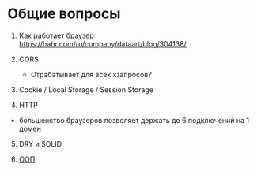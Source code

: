 # Общие вопросы

1. Как работает браузер
    https://habr.com/ru/company/dataart/blog/304138/
    
2. CORS
    * Отрабатывает для всех хзапросов?

3. Cookie / Local Storage / Session Storage

4. HTTP
 - большенство браузеров позволяет держать до 6 подключений на 1 домен
 
5. DRY и SOLID

6. [ООП](https://habr.com/ru/post/463125/)